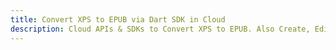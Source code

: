 ---title: Convert XPS to EPUB via Dart SDK in Clouddescription: Cloud APIs & SDKs to Convert XPS to EPUB. Also Create, Edit & Render Microsoft Word & OpenOffice documents in the Cloud.---